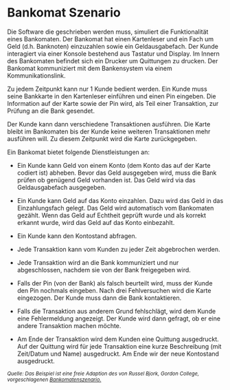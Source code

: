 # Bankomat Szenario

Die Software die geschrieben werden muss, simuliert die Funktionalität eines
Bankomaten. Der Bankomat hat einen Kartenleser und ein Fach um Geld (d.h. Banknoten) einzuzahlen sowie ein Geldausgabefach. Der Kunde interagiert via einer Konsole bestehend aus Tastatur
und Display. Im Innern des Bankomaten befindet sich ein Drucker um Quittungen zu 
drucken. 
Der Bankomat kommuniziert mit dem Bankensystem via einem Kommunikationslink. 

Zu jedem Zeitpunkt kann nur 1 Kunde bedient werden. Ein Kunde muss seine Bankkarte in den 
Kartenleser einführen und einen Pin eingeben. Die Information auf der Karte sowie der 
Pin wird,  als Teil einer Transaktion, zur Prüfung an die Bank gesendet.  

Der Kunde kann dann verschiedene Transaktionen ausführen. Die Karte bleibt 
im Bankomaten bis der Kunde keine weiteren Transaktionen mehr ausführen will. 
Zu diesem Zeitpunkt wird die Karte zurückgegeben. 

Ein Bankomat bietet folgende Dienstleistungen an:

* Ein Kunde kann Geld von einem Konto (dem Konto das auf der Karte codiert ist) abheben. Bevor das Geld ausgegeben wird, muss die Bank prüfen ob genügend Geld vorhanden ist. Das Geld wird via das Geldausgabefach ausgegeben.
* Ein Kunde kann Geld auf das Konto einzahlen. Dazu wird das Geld in das Einzahlungsfach gelegt. Das Geld wird automatisch vom Bankomaten gezählt. Wenn das Geld auf Echtheit geprüft 
wurde und als korrekt erkannt wurde, wird das Geld auf das Konto einbezahlt. 
* Ein Kunde kann den Kontostand abfragen.
* Jede Transaktion kann vom Kunden zu jeder Zeit abgebrochen werden. 
* Jede Transaktion wird an die Bank kommuniziert und nur abgeschlossen, nachdem sie von der Bank 
freigegeben wird. 
* Falls der Pin (von der Bank) als falsch beurteilt wird, muss der Kunde den Pin nochmals eingeben. Nach drei Fehlversuchen wird die Karte eingezogen. Der Kunde muss dann die Bank 
kontaktieren. 
* Falls die Transaktion aus anderem Grund fehlschlägt, wird dem Kunde eine Fehlermeldung angezeigt. Der Kunde wird dann gefragt, ob er eine andere Transaktion machen möchte. 

* Am Ende der Transaktion wird dem Kunden eine Quittung ausgedruckt. Auf der Quittung wird für jede Transaktion eine kurze Beschreibung (mit Zeit/Datum und Name) ausgedruckt. Am Ende wir der neue Kontostand ausgedruckt.  


<sup>*Quelle: Das Beispiel ist eine freie Adaption des von Russel Bjork, Gordon College, vorgeschlagenen [Bankomatenszenario.](http://www.math-cs.gordon.edu/courses/cs211/ATMExample/)*</sup>

